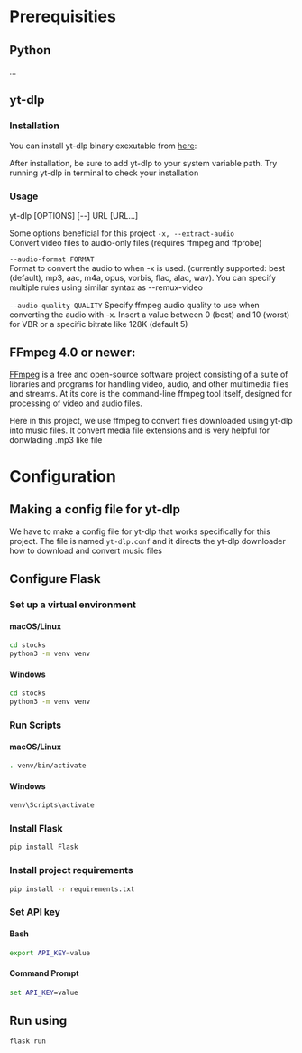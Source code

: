 # Prerequisities
## Python
...

## yt-dlp

### Installation
You can install yt-dlp binary exexutable from [here](https://pypi.org/project/yt-dlp/#installation):

After installation, be sure to add yt-dlp to your system variable path. Try running yt-dlp in terminal to check
your installation

### Usage
yt-dlp [OPTIONS] [--] URL [URL...]

Some options beneficial for this project 
`-x, --extract-audio`          
Convert video files to audio-only files
(requires ffmpeg and ffprobe)

`--audio-format FORMAT`           
Format to convert the audio to when -x is
used. (currently supported: best (default),
mp3, aac, m4a, opus, vorbis, flac, alac,
wav). You can specify multiple rules using
similar syntax as --remux-video

`--audio-quality QUALITY`
Specify ffmpeg audio quality to use when
converting the audio with -x. Insert a value
between 0 (best) and 10 (worst) for VBR or a
specific bitrate like 128K (default 5)   

## FFmpeg  4.0 or newer:
[FFmpeg](https://ffmpeg.org/) is a free and open-source software project consisting of a suite of libraries and programs for handling video, audio, and other multimedia files and streams. At its core is the command-line ffmpeg tool itself, designed for processing of video and audio files.

Here in this project, we use ffmpeg to convert files downloaded using yt-dlp into music files. It convert media file extensions and is very helpful for donwlading .mp3 like file


# Configuration

## Making a config file for yt-dlp

We have to make a config file for yt-dlp that works specifically for this project. The file is named `yt-dlp.conf` and it directs the yt-dlp downloader how to download and convert music files

## Configure Flask

### Set up a virtual environment
#### macOS/Linux
```bash
cd stocks
python3 -m venv venv
```
#### Windows
```cmd
cd stocks
python3 -m venv venv
```
### Run Scripts

#### macOS/Linux
```bash
. venv/bin/activate
```
#### Windows
```cmd
venv\Scripts\activate

```
### Install Flask
```bash
pip install Flask
```

### Install project requirements
```bash
pip install -r requirements.txt
```
### Set API key
#### Bash
```bash
export API_KEY=value
```
#### Command Prompt
```cmd
set API_KEY=value
```

## Run using
```bash
flask run
```






